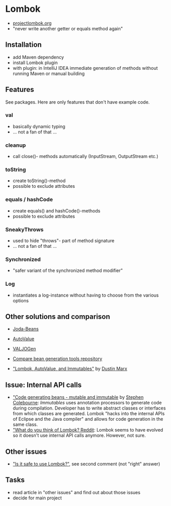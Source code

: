 # Lombok
- [projectlombok.org](https://projectlombok.org)
- "never write another getter or equals method again"

## Installation
- add Maven dependency
- install Lombok plugin
- with plugin: in IntelliJ IDEA immediate generation of methods without running Maven or manual building

## Features
See packages. Here are only features that don't have example code.

### val
- basically dynamic typing
- ... not a fan of that ...

### cleanup
- call close()- methods automatically (InputStream, OutputStream etc.)

### toString
- create toString()-method
- possible to exclude attributes

### equals / hashCode
- create equals() and hashCode()-methods
- possible to exclude attributes

### SneakyThrows
- used to hide "throws"- part of method signature
- ... not a fan of that ...

### Synchronized
- "safer variant of the synchronized method modifier"

### Log
- instantiates a log-instance without having to choose from the various options

## Other solutions and comparison
- [Joda-Beans](http://www.joda.org/joda-beans/)
- [AutoValue](https://github.com/google/auto/tree/master/value)
- [VALJOGen](http://valjogen.41concepts.com)


- [Compare bean generation tools repository](https://github.com/jodastephen/compare-beangen)
- ["Lombok, AutoValue, and Immutables"](http://marxsoftware.blogspot.de/2016/06/lombok-autovalue-immutables.html) by [Dustin Marx](https://www.blogger.com/profile/10790950138196529391)

## Issue: Internal API calls
- ["Code generating beans - mutable and immutable](http://blog.joda.org/2016/09/code-generating-beans.html) by [Stephen Colebourne](https://www.blogger.com/profile/01454237967846880639): _Immutables_ uses annotation processors to generate code during compilation. Developer has to write abstract classes or interfaces from which classes are generated. Lombok "hacks into the internal APIs of Eclipse and the Java compiler" and allows for code generation in the same class.
- ["What do you think of Lombok? Reddit](https://www.reddit.com/r/java/comments/6ilt97/what_do_you_think_of_project_lombok/): Lombok seems to have evolved so it doesn't use internal API calls anymore. However, not sure. 

## Other issues
- ["Is it safe to use Lombok?"](https://stackoverflow.com/questions/3852091/is-it-safe-to-use-project-lombok/3853538), see second comment (not "right" answer)

## Tasks
- read article in "other issues" and find out about those issues
- decide for main project